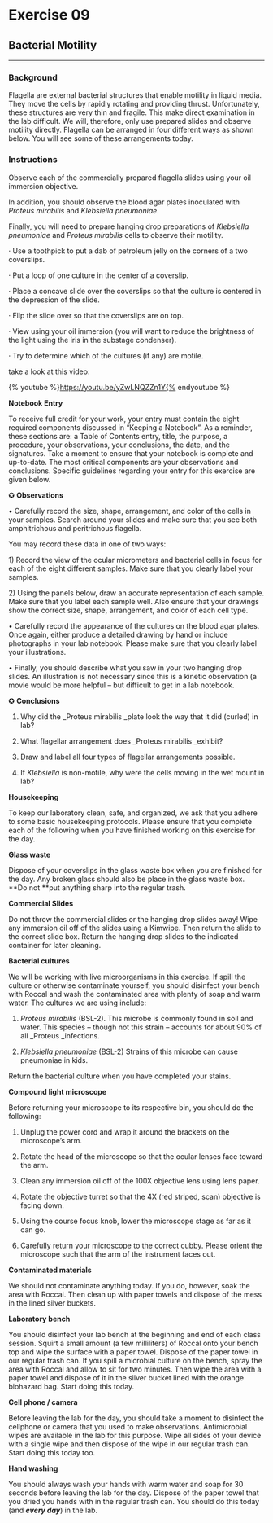 # **Exercise 09**

## **Bacterial Motility**

-------------

### **Background**

Flagella are external bacterial structures that enable motility in liquid media. They move the cells by rapidly rotating and providing thrust. Unfortunately, these structures are very thin and fragile. This make direct examination in the lab difficult. We will, therefore, only use prepared slides and observe motility directly. Flagella can be arranged in four different ways as shown below. You will see some of these arrangements today.

### **Instructions**

Observe each of the commercially prepared flagella slides using your oil immersion objective.

In addition, you should observe the blood agar plates inoculated with _Proteus mirabilis_ and _Klebsiella pneumoniae_.

Finally, you will need to prepare hanging drop preparations of _Klebsiella pneumoniae_ and _Proteus mirabilis_ cells to observe their motility.

· Use a toothpick to put a dab of petroleum jelly on the corners of a two coverslips.

· Put a loop of one culture in the center of a coverslip.

· Place a concave slide over the coverslips so that the culture is centered in the depression of the slide.

· Flip the slide over so that the coverslips are on top.

· View using your oil immersion \(you will want to reduce the brightness of the light using the iris in the substage condenser\).

· Try to determine which of the cultures \(if any\) are motile.

take a look at this video:

{% youtube %}https://youtu.be/yZwLNQZZn1Y{% endyoutube %}

**Notebook Entry**

To receive full credit for your work, your entry must contain the eight required components discussed in “Keeping a Notebook”. As a reminder, these sections are: a Table of Contents entry, title, the purpose, a procedure, your observations, your conclusions, the date, and the signatures. Take a moment to ensure that your notebook is complete and up-to-date. The most critical components are your observations and conclusions. Specific guidelines regarding your entry for this exercise are given below.



✪ **Observations**

• Carefully record the size, shape, arrangement, and color of the cells in your samples. Search around your slides and make sure that you see both amphitrichous and peritrichous flagella.

You may record these data in one of two ways:

1\) Record the view of the ocular micrometers and bacterial cells in focus for each of the eight different samples. Make sure that you clearly label your samples.

2\) Using the panels below, draw an accurate representation of each sample. Make sure that you label each sample well. Also ensure that your drawings show the correct size, shape, arrangement, and color of each cell type.







• Carefully record the appearance of the cultures on the blood agar plates. Once again, either produce a detailed drawing by hand or include photographs in your lab notebook. Please make sure that you clearly label your illustrations.

• Finally, you should describe what you saw in your two hanging drop slides. An illustration is not necessary since this is a kinetic observation \(a movie would be more helpful – but difficult to get in a lab notebook.



✪ **Conclusions**

1. Why did the _Proteus mirabilis _plate look the way that it did \(curled\) in lab?

2. What flagellar arrangement does _Proteus mirabilis _exhibit?

3. Draw and label all four types of flagellar arrangements possible.

4. If _Klebsiella_ is non-motile, why were the cells moving in the wet mount in lab?



**Housekeeping**

To keep our laboratory clean, safe, and organized, we ask that you adhere to some basic housekeeping protocols. Please ensure that you complete each of the following when you have finished working on this exercise for the day.

**Glass waste**

Dispose of your coverslips in the glass waste box when you are finished for the day. Any broken glass should also be place in the glass waste box. **Do not **put anything sharp into the regular trash.

**Commercial Slides**

Do not throw the commercial slides or the hanging drop slides away! Wipe any immersion oil off of the slides using a Kimwipe. Then return the slide to the correct slide box. Return the hanging drop slides to the indicated container for later cleaning.

**Bacterial cultures**

We will be working with live microorganisms in this exercise. If spill the culture or otherwise contaminate yourself, you should disinfect your bench with Roccal and wash the contaminated area with plenty of soap and warm water. The cultures we are using include:

1. _Proteus mirabilis_ \(BSL-2\). This microbe is commonly found in soil and water. This species – though not this strain – accounts for about 90% of all _Proteus _infections.

2. _Klebsiella pneumoniae_ \(BSL-2\) Strains of this microbe can cause pneumoniae in kids.

Return the bacterial culture when you have completed your stains.

**Compound light microscope**

Before returning your microscope to its respective bin, you should do the following:

1. Unplug the power cord and wrap it around the brackets on the microscope’s arm.

2. Rotate the head of the microscope so that the ocular lenses face toward the arm.

3. Clean any immersion oil off of the 100X objective lens using lens paper.

4. Rotate the objective turret so that the 4X \(red striped, scan\) objective is facing down.

5. Using the course focus knob, lower the microscope stage as far as it can go.

6. Carefully return your microscope to the correct cubby. Please orient the microscope such that the arm of the instrument faces out.

**Contaminated materials**

We should not contaminate anything today. If you do, however, soak the area with Roccal. Then clean up with paper towels and dispose of the mess in the lined silver buckets.

**Laboratory bench**

You should disinfect your lab bench at the beginning and end of each class session. Squirt a small amount \(a few milliliters\) of Roccal onto your bench top and wipe the surface with a paper towel. Dispose of the paper towel in our regular trash can. If you spill a microbial culture on the bench, spray the area with Roccal and allow to sit for two minutes. Then wipe the area with a paper towel and dispose of it in the silver bucket lined with the orange biohazard bag. Start doing this today.



**Cell phone \/ camera**

Before leaving the lab for the day, you should take a moment to disinfect the cellphone or camera that you used to make observations. Antimicrobial wipes are available in the lab for this purpose. Wipe all sides of your device with a single wipe and then dispose of the wipe in our regular trash can. Start doing this today too.

**Hand washing**

You should always wash your hands with warm water and soap for 30 seconds before leaving the lab for the day. Dispose of the paper towel that you dried you hands with in the regular trash can. You should do this today \(and _**every day**_\) in the lab.

